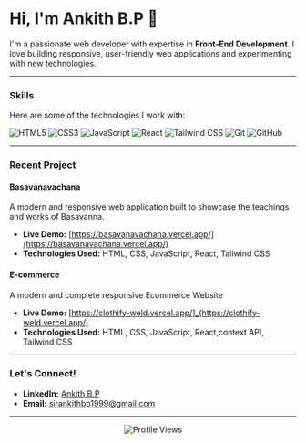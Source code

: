 # Hi, I'm Ankith B.P 👋  

I'm a passionate web developer with expertise in **Front-End Development**. I love building responsive, user-friendly web applications and experimenting with new technologies.  

---

### **Skills**  
Here are some of the technologies I work with:  

<p align="left">
  <img src="https://img.shields.io/badge/HTML5-E34F26?style=for-the-badge&logo=html5&logoColor=white" alt="HTML5" />
  <img src="https://img.shields.io/badge/CSS3-1572B6?style=for-the-badge&logo=css3&logoColor=white" alt="CSS3" />
  <img src="https://img.shields.io/badge/JavaScript-F7DF1E?style=for-the-badge&logo=javascript&logoColor=black" alt="JavaScript" />
  <img src="https://img.shields.io/badge/React-20232A?style=for-the-badge&logo=react&logoColor=61DAFB" alt="React" />
  <img src="https://img.shields.io/badge/Tailwind_CSS-38B2AC?style=for-the-badge&logo=tailwind-css&logoColor=white" alt="Tailwind CSS" />
  <img src="https://img.shields.io/badge/Git-F05032?style=for-the-badge&logo=git&logoColor=white" alt="Git" />
  <img src="https://img.shields.io/badge/GitHub-100000?style=for-the-badge&logo=github&logoColor=white" alt="GitHub" />
</p>

---

### **Recent Project**  
#### **Basavanavachana**  
A modern and responsive web application built to showcase the teachings and works of Basavanna.  
- **Live Demo:** [https://basavanavachana.vercel.app/](https://basavanavachana.vercel.app/)  
- **Technologies Used:** HTML, CSS, JavaScript, React, Tailwind CSS  
#### **E-commerce**  
A modern and complete responsive Ecommerce Website  
- **Live Demo:** [https://clothify-weld.vercel.app/]_(https://clothify-weld.vercel.app/)
- **Technologies Used:** HTML, CSS, JavaScript, React,context API, Tailwind CSS  

---

### **Let's Connect!**  
- **LinkedIn:** [Ankith B.P](https://www.linkedin.com/in/ankith-b-p/)  
- **Email:** sirankithbp1999@gmail.com  

---

<p align="center">
  <img src="https://komarev.com/ghpvc/?username=Prakashankith&label=Profile%20Views&color=blue&style=flat" alt="Profile Views" />
</p>
